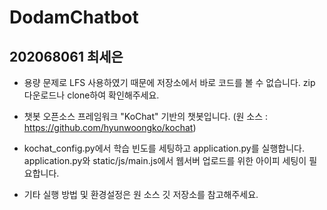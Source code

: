 # DodamChatbot

## 202068061 최세은

- 용량 문제로 LFS 사용하였기 때문에 저장소에서 바로 코드를 볼 수 없습니다. zip 다운로드나 clone하여 확인해주세요.

- 챗봇 오픈소스 프레임워크 "KoChat" 기반의 챗봇입니다.
(원 소스 : https://github.com/hyunwoongko/kochat)

- kochat_config.py에서 학습 빈도를 세팅하고 application.py를 실행합니다. application.py와 static/js/main.js에서 웹서버 업로드를 위한 아이피 세팅이 필요합니다.

- 기타 실행 방법 및 환경설정은 원 소스 깃 저장소를 참고해주세요.
